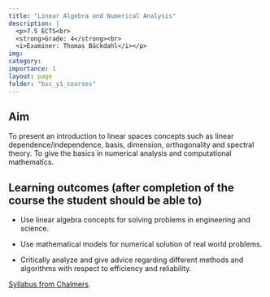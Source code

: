 ```yaml
---
title: "Linear Algebra and Numerical Analysis"
description: |
  <p>7.5 ECTS<br>
  <strong>Grade: 4</strong><br>
  <i>Examiner: Thomas Bäckdahl</i></p>
img:
category:
importance: 1
layout: page
folder: "bsc_y1_courses"
---
```


## Aim

To present an introduction to linear spaces concepts such as linear dependence/independence, basis, dimension, orthogonality and spectral theory. To give the basics in numerical analysis and computational mathematics.

## Learning outcomes (after completion of the course the student should be able to)

- Use linear algebra concepts for solving problems in engineering and science.

- Use mathematical models for numerical solution of real world problems.

- Critically analyze and give advice regarding different methods and algorithms with respect to efficiency and reliability.

[Syllabus from Chalmers](https://www.chalmers.se/en/education/your-studies/find-course-and-programme-syllabi/course-syllabus/TMA672/?acYear=2020%2F2021).
